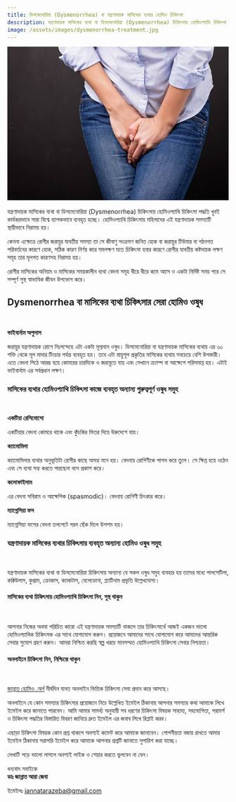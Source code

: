 ```yaml
---
title: ডিসমেনোরিয়া (Dysmenorrhea) বা যন্ত্রণাদায়ক মাসিকের ব্যথার হোমিও চিকিৎসা
description: যন্ত্রণাদায়ক মাসিকের ব্যথা বা ডিসমেনোরিয়া (Dysmenorrhea) চিকিৎসায় হোমিওপ্যাথি চিকিৎসা পদ্ধতি খুবই কার্যকরভাবে সারা বিশ্বে ব্যাপকভাবে ব্যবহৃত হচ্ছে। হোমিওপ্যাথি চিকিৎসায় মহিলাদের এই যন্ত্রণাদায়ক সমস্যাটি স্থায়ীভাবে নিরাময় হয়।
image: /assets/images/dysmenorrhea-treatment.jpg
---
```

![যন্ত্রণাদায়ক মাসিকের ব্যথার হোমিও চিকিৎসা](/assets/images/dysmenorrhea-treatment.jpg)

<p>যন্ত্রণাদায়ক মাসিকের ব্যথা বা ডিসমেনোরিয়া (Dysmenorrhea) চিকিৎসায় হোমিওপ্যাথি চিকিৎসা পদ্ধতি খুবই কার্যকরভাবে সারা বিশ্বে ব্যাপকভাবে ব্যবহৃত হচ্ছে। হোমিওপ্যাথি চিকিৎসায় মহিলাদের এই যন্ত্রণাদায়ক সমস্যাটি স্থায়ীভাবে নিরাময় হয়।</p>

<p>কেননা এক্ষেত্রে রোগীর জরায়ুর যাবতীয় সমস্যা তা সে জীবাণু সংক্রমণ জনিত হোক বা জরায়ুর টিউমার বা গঠনগত পরিবর্তনের কারণে হোক, সঠিক কারণ নির্ণয় করে সমলক্ষণ মতে চিকিৎসা হবার কারণে রোগীর যাবতীয় কষ্টদায়ক লক্ষণ সমূহ তার মূলগত কারণসহ নিরাময় হয়।</p>

<p>রোগীর মাসিকের অনিয়ম ও মাসিকের সময়কালীন ব্যথা বেদনা সমূহ ধীরে ধীরে কমে আসে ও একটা নির্দিষ্ট সময় পরে সে সম্পূর্ণ সুস্থ স্বাভাবিক জীবন উপভোগ করে।</p>

## Dysmenorrhea বা মাসিকের ব্যথা চিকিৎসার সেরা হোমিও ওষুধ
<br>
<p><strong>ভাইবার্নাম অপুলাস</strong></p>

<p>জরায়ুর যন্ত্রণাদায়ক রোগে নিঃসন্দেহে এটা একটা মূল্যবান ওষুধ। ডিসমেনোরিয়া বা যন্ত্রণাদায়ক মাসিকের ব্যথায় এর ৩০ শক্তি থেকে মূল মাদার টিংচার পর্যন্ত ব্যবহৃত হয়। তবে এটা স্নায়ুশূল প্রকৃতির মাসিকের ব্যথায় সবচেয়ে বেশি উপকারী। এতে বেদনা পিঠে আরম্ভ হয়ে কোমরের চারদিকে ও জরায়ুতে যায় এবং সেখানে ক্র্যাম্প বা আক্ষেপে পরিসমাপ্ত হয়। এটাই ভাইবার্নাম এর সর্বপ্রধান লক্ষণ।</p>

### মাসিকের ব্যথার হোমিওপ্যাথি চিকিৎসা কাজে ব্যবহৃত অন্যান্য গুরুত্বপূর্ণ ওষুধ সমুহ
<br>
<p><strong>একটিয়া রেসিমোসো</strong></p>

<p>একটিয়ার বেদনা কোমরে থাকে এবং কুঁচকির ভিতর দিয়ে উরুদেশে যায়।</p>

<p><strong>ক্যামোমিলা</strong></p>

<p>ক্যামোমিলার ব্যথার অনুভূতিটা রোগীর কাছে অসহ্য মনে হয়। বেদনায় রোগিণীকে পাগল করে তুলে। সে ক্ষিপ্ত হয়ে ওঠেন এবং সে ব্যথা সহ্য করতে পারছেনা বলে প্রকাশ করে।</p>

<p><strong>কলোফাইলাম</strong></p>

<p>এর বেদনা সবিরাম ও আক্ষেপিক (spasmodic)। বেদনায় রোগিণী চিৎকার করে।</p>

<p><strong>ম্যাগ্নেসিয়া ফস</strong></p>

<p>ম্যাগ্নেসিয়া ফসের বেদনা তলপেটে গরম ছেঁক দিলে উপশম হয়।</p>

### যন্ত্রণাদায়ক মাসিকের ব্যথার চিকিৎসায় ব্যবহৃত অন্যান্য হোমিও ওষুধ সমুহ
<br>
<p>যন্ত্রণাদায়ক মাসিকের ব্যথা বা ডিসমেনোরিয়া চিকিৎসায় অন্যান্য যে সকল ওষুধ সমুহ ব্যবহার হয় তাদের মধ্যে পালসেটিলা, কক্বিউলাস, কুপ্রাম, ক্রোকাস, ক্যাকটাস, বেলেডোনা, প্ল্যাটিনাম প্রভৃতি উল্লেখযোগ্য।</p>

#### মাসিকের ব্যথা চিকিৎসায় হোমিওপ্যাথি চিকিৎসা নিন, সুস্থ থাকুন
<br>
<p>আপনার নিজের অথবা পরিচিত কারো এই যন্ত্রণাদায়ক সমস্যাটি থাকলে তার চিকিৎসার্থে আজই একজন ভালো হোমিওপ্যাথিক চিকিৎসক এর সাথে যোগাযোগ করুন। প্রয়োজনে আমাদের সাথে যোগাযোগ করে আমাদের আন্তরিক সেবার সুযোগ গ্রহণ করুন। আমরা নিশ্চিত করছি স্বল্প খরচে মানসম্মত হোমিওপ্যাথি চিকিৎসা সেবার নিশ্চয়তা।</p>

#### অনলাইনে চিকিৎসা নিন, নিশ্চিন্তে থাকুন
<br>
<p><a href="https://www.jannathomeo.org" rel="noopener" target="_blank">জান্নাত হোমিও .অর্গ</a> দীর্ঘদিন যাবত অনলাইন ভিত্তিক চিকিৎসা সেবা প্রদান করে আসছে।</p>

<p>অনলাইনে যে কোন সমস্যার চিকিৎসার প্রয়োজনে নিচে উল্লেখিত ইমেইল ঠিকানায় আপনার সমস্যার কথা আমাকে লিখে ইমেইল করে জানাতে পারবেন। আমি আমার সামর্থ্য অনুযায়ী সব ধরণের চিকিৎসা বিষয়ক সাহায্য, সহযোগিতা, পরামর্শ ও চিকিৎসা পদ্ধতির বিস্তারিত বিবরণ জানিয়ে দ্রুত ইমেইল এর জবাব লিখে রিপ্লাই করব।</p>

<p>এছাড়া চিকিৎসা বিষয়ক কোন প্রশ্ন থাকলে অবশ্যই কমেন্ট করে আমাকে জানাবেন। গোপনীয়তা বজায় রাখতে আমার ইমেইল ঠিকানায় সরাসরি ইমেইল করে আমাকে আপনার প্রশ্নটি জানাতে সুপারিশ করা যাচ্ছে।</p>

<p>লেখাটি পড়ে ভালো লাগলে অবশ্যই লাইক ও শেয়ার করতে ভুলবেন না যেন।</p>

<p>ধন্যবাদ সবাইকে<br />
<strong>ডাঃ জান্নাত আরা জেবা</strong></p>

<p>ইমেইলঃ <a href="mailto:jannatarazeba@gmail.com">jannatarazeba@gmail.com</a></p>
